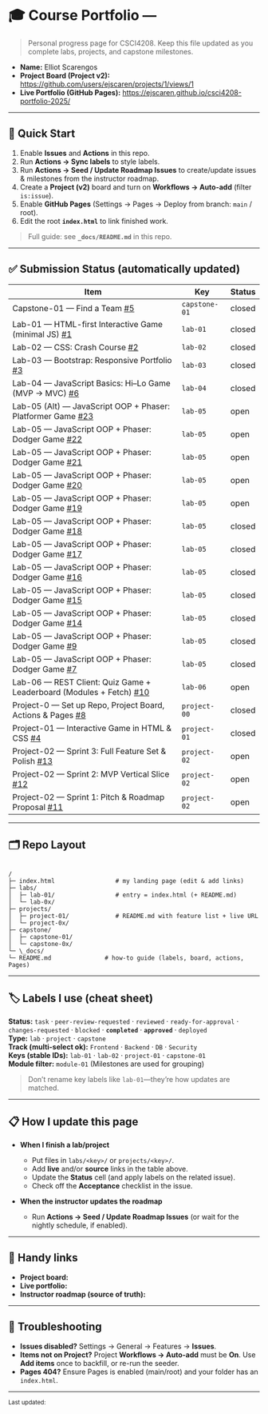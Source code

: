 # 🎓 Course Portfolio — <Your Name>

> Personal progress page for CSCI4208. Keep this file updated as you complete labs, projects, and capstone milestones.

- **Name:** Elliot Scarengos
- **Project Board (Project v2):** <https://github.com/users/ejscaren/projects/1/views/1>
- **Live Portfolio (GitHub Pages):** <https://ejscaren.github.io/csci4208-portfolio-2025/>

---

## 🚀 Quick Start

1. Enable **Issues** and **Actions** in this repo.
2. Run **Actions → Sync labels** to style labels.
3. Run **Actions → Seed / Update Roadmap Issues** to create/update issues & milestones from the instructor roadmap.
4. Create a **Project (v2)** board and turn on **Workflows → Auto-add** (filter `is:issue`).
5. Enable **GitHub Pages** (Settings → Pages → Deploy from branch: `main` / root).
6. Edit the root **`index.html`** to link finished work.

> Full guide: see **`_docs/README.md`** in this repo.

---

## ✅ Submission Status (automatically updated)

<!-- STATUS:START -->
| Item | Key | Status |
|---|---|---|
| Capstone-01 — Find a Team [#5](https://github.com/ejscaren/csci4208-portfolio-2025/issues/5) | `capstone-01` | closed |
| Lab-01 — HTML-first Interactive Game (minimal JS) [#1](https://github.com/ejscaren/csci4208-portfolio-2025/issues/1) | `lab-01` | closed |
| Lab-02 — CSS: Crash Course [#2](https://github.com/ejscaren/csci4208-portfolio-2025/issues/2) | `lab-02` | closed |
| Lab-03 — Bootstrap: Responsive Portfolio [#3](https://github.com/ejscaren/csci4208-portfolio-2025/issues/3) | `lab-03` | closed |
| Lab-04 — JavaScript Basics: Hi–Lo Game (MVP → MVC) [#6](https://github.com/ejscaren/csci4208-portfolio-2025/issues/6) | `lab-04` | closed |
| Lab-05 (Alt) — JavaScript OOP + Phaser: Platformer Game [#23](https://github.com/ejscaren/csci4208-portfolio-2025/issues/23) | `lab-05` | open |
| Lab-05 — JavaScript OOP + Phaser: Dodger Game [#22](https://github.com/ejscaren/csci4208-portfolio-2025/issues/22) | `lab-05` | open |
| Lab-05 — JavaScript OOP + Phaser: Dodger Game [#21](https://github.com/ejscaren/csci4208-portfolio-2025/issues/21) | `lab-05` | open |
| Lab-05 — JavaScript OOP + Phaser: Dodger Game [#20](https://github.com/ejscaren/csci4208-portfolio-2025/issues/20) | `lab-05` | open |
| Lab-05 — JavaScript OOP + Phaser: Dodger Game [#19](https://github.com/ejscaren/csci4208-portfolio-2025/issues/19) | `lab-05` | open |
| Lab-05 — JavaScript OOP + Phaser: Dodger Game [#18](https://github.com/ejscaren/csci4208-portfolio-2025/issues/18) | `lab-05` | closed |
| Lab-05 — JavaScript OOP + Phaser: Dodger Game [#17](https://github.com/ejscaren/csci4208-portfolio-2025/issues/17) | `lab-05` | closed |
| Lab-05 — JavaScript OOP + Phaser: Dodger Game [#16](https://github.com/ejscaren/csci4208-portfolio-2025/issues/16) | `lab-05` | closed |
| Lab-05 — JavaScript OOP + Phaser: Dodger Game [#15](https://github.com/ejscaren/csci4208-portfolio-2025/issues/15) | `lab-05` | closed |
| Lab-05 — JavaScript OOP + Phaser: Dodger Game [#14](https://github.com/ejscaren/csci4208-portfolio-2025/issues/14) | `lab-05` | closed |
| Lab-05 — JavaScript OOP + Phaser: Dodger Game [#9](https://github.com/ejscaren/csci4208-portfolio-2025/issues/9) | `lab-05` | closed |
| Lab-05 — JavaScript OOP + Phaser: Dodger Game [#7](https://github.com/ejscaren/csci4208-portfolio-2025/issues/7) | `lab-05` | closed |
| Lab-06 — REST Client: Quiz Game + Leaderboard (Modules + Fetch) [#10](https://github.com/ejscaren/csci4208-portfolio-2025/issues/10) | `lab-06` | open |
| Project-0 — Set up Repo, Project Board, Actions & Pages [#8](https://github.com/ejscaren/csci4208-portfolio-2025/issues/8) | `project-00` | closed |
| Project-01 — Interactive Game in HTML & CSS [#4](https://github.com/ejscaren/csci4208-portfolio-2025/issues/4) | `project-01` | closed |
| Project-02 — Sprint 3: Full Feature Set & Polish [#13](https://github.com/ejscaren/csci4208-portfolio-2025/issues/13) | `project-02` | open |
| Project-02 — Sprint 2: MVP Vertical Slice [#12](https://github.com/ejscaren/csci4208-portfolio-2025/issues/12) | `project-02` | open |
| Project-02 — Sprint 1: Pitch & Roadmap Proposal [#11](https://github.com/ejscaren/csci4208-portfolio-2025/issues/11) | `project-02` | open |
<!-- STATUS:END -->


---

## 🗂️ Repo Layout

```

/
├─ index.html                 # my landing page (edit & add links)
├─ labs/
│  ├─ lab-01/                 # entry = index.html (+ README.md)
│  └─ lab-0x/
├─ projects/
│  ├─ project-01/             # README.md with feature list + live URL
│  └─ project-0x/
├─ capstone/
│  ├─ capstone-01/
│  └─ capstone-0x/
└─ \_docs/
└─ README.md               # how-to guide (labels, board, actions, Pages)

```

---

## 🏷️ Labels I use (cheat sheet)

**Status:** `task` · `peer-review-requested` · `reviewed` · `ready-for-approval` · `changes-requested` · `blocked` · **`completed`** · **`approved`** · `deployed`  
**Type:** `lab` · `project` · `capstone`  
**Track (multi-select ok):** `Frontend` · `Backend` · `DB` · `Security`  
**Keys (stable IDs):** `lab-01` · `lab-02` · `project-01` · `capstone-01`  
**Module filter:** `module-01` (Milestones are used for grouping)

> Don’t rename key labels like `lab-01`—they’re how updates are matched.

---

## 📋 How I update this page

- **When I finish a lab/project**
  - Put files in `labs/<key>/` or `projects/<key>/`.
  - Add **live** and/or **source** links in the table above.
  - Update the **Status** cell (and apply labels on the related issue).
  - Check off the **Acceptance** checklist in the issue.

- **When the instructor updates the roadmap**
  - Run **Actions → Seed / Update Roadmap Issues** (or wait for the nightly schedule, if enabled).

---

## 🧰 Handy links

- **Project board:** <paste URL>  
- **Live portfolio:** <paste URL>  
- **Instructor roadmap (source of truth):** <link to instructor repo or roadmap.json>

---

## 🔧 Troubleshooting

- **Issues disabled?** Settings → General → Features → **Issues**.  
- **Items not on Project?** Project **Workflows → Auto-add** must be **On**. Use **Add items** once to backfill, or re-run the seeder.  
- **Pages 404?** Ensure Pages is enabled (main/root) and your folder has an `index.html`.

---

<sub>Last updated: <!-- yyyy-mm-dd --> </sub>




